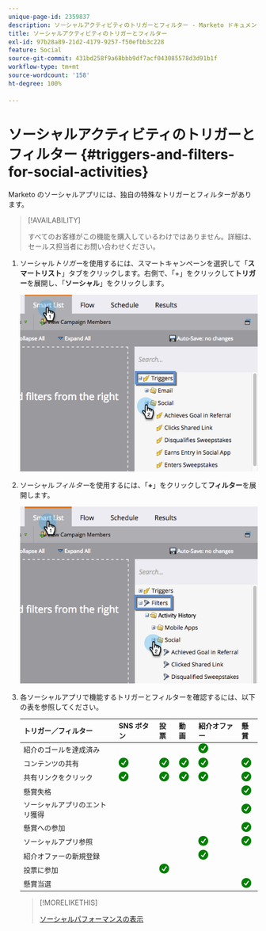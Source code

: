 ```yaml
---
unique-page-id: 2359837
description: ソーシャルアクティビティのトリガーとフィルター - Marketo ドキュメント - 製品ドキュメント
title: ソーシャルアクティビティのトリガーとフィルター
exl-id: 97b28a89-21d2-4179-9257-f50efbb3c228
feature: Social
source-git-commit: 431bd258f9a68bbb9df7acf043085578d3d91b1f
workflow-type: tm+mt
source-wordcount: '158'
ht-degree: 100%

---
```


# ソーシャルアクティビティのトリガーとフィルター {#triggers-and-filters-for-social-activities}

Marketo のソーシャルアプリには、独自の特殊なトリガーとフィルターがあります。

>[!AVAILABILITY]
>
>すべてのお客様がこの機能を購入しているわけではありません。詳細は、セールス担当者にお問い合わせください。

1. ソーシャル&#x200B;_トリガー_&#x200B;を使用するには、スマートキャンペーンを選択して「**スマートリスト**」タブをクリックします。右側で、「+」をクリックして&#x200B;**トリガー**&#x200B;を展開し、「**ソーシャル**」をクリックします。

   ![](assets/image2015-4-23-11-22-39.png)

1. ソーシャル&#x200B;_フィルター_&#x200B;を使用するには、「**+**」をクリックして&#x200B;**フィルター**&#x200B;を展開します。

   ![](assets/two-282-29.png)

1. 各ソーシャルアプリで機能するトリガーとフィルターを確認するには、以下の表を参照してください。

   | トリガー／フィルター | SNS ボタン | 投票 | 動画 | 紹介オファー | 懸賞 |
   |---|---|---|---|---|---|
   | 紹介のゴールを達成済み |  |  |  | ![（チェックマーク）](assets/check.png) | |
   | コンテンツの共有 | ![（チェックマーク）](assets/check.png) | ![（チェックマーク）](assets/check.png) | ![（チェックマーク）](assets/check.png) | ![（チェックマーク）](assets/check.png) | ![（チェックマーク）](assets/check.png) |
   | 共有リンクをクリック | ![（チェックマーク）](assets/check.png) | ![（チェックマーク）](assets/check.png) | ![（チェックマーク）](assets/check.png) | ![（チェックマーク）](assets/check.png) | ![（チェックマーク）](assets/check.png) |
   | 懸賞失格 |  |  |  |  | ![（チェックマーク）](assets/check.png) |
   | ソーシャルアプリのエントリ獲得 |  |  |  |  | ![（チェックマーク）](assets/check.png) |
   | 懸賞への参加 |  |  |  |  | ![（チェックマーク）](assets/check.png) |
   | ソーシャルアプリ参照 |  |  |  | ![（チェックマーク）](assets/check.png) | ![（チェックマーク）](assets/check.png) |
   | 紹介オファーの新規登録 |  |  |  | ![（チェックマーク）](assets/check.png) |  |
   | 投票に参加 |  | ![（チェックマーク）](assets/check.png) |  |  |  |
   | 懸賞当選 |  |  |  |  | ![（チェックマーク）](assets/check.png) |

   >[!MORELIKETHIS]
   >
   >[ソーシャルパフォーマンスの表示](/help/marketo/product-docs/demand-generation/social/social-functions/view-social-performance.md)
